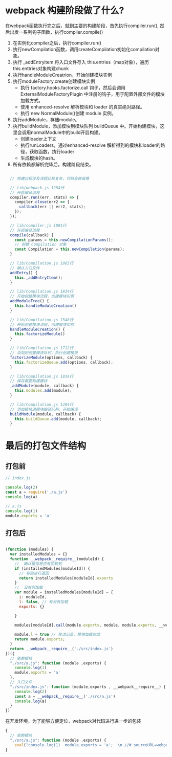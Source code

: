 # webpack 构建阶段做了什么?

在webpack函数执行完之后，就到主要的构建阶段，首先执行compiler.run(), 然后出发一系列钩子函数，执行compiler.compile()



1. 在实例化compiler之后，执行compiler.run()
2. 执行newCompilation函数，调用createCompilation初始化compilation对象。
3. 执行 _addEntryitem 将入口文件存入 this.entries（map对象），遍历this.enttries对象构建chunk
4. 执行handleModuleCreatrion，开始创建模块实例
5. 执行moduleFactory.create创建模块实例
    - 执行 factory.hooks.factorize.call 钩子，然后会调用 ExternalModuleFactoryPlugin 中注册的钩子，用于配置外部文件的模块加载方式。
    - 使用 enhanced-resolve 解析模块和 loader 的真实绝对路径。
    - 执行 new NormalModule()创建 module 实例。
6. 执行addModule，存储module。
7. 执行buildModule，添加模块到模块队列 buildQueue 中。开始构建模块，这里会调用normalModule中的build开启构建。
    - 创建loader上下文
    - 执行runLoaders，通过enhanced-resolve 解析得到的模块和loader的路径，获取函数，执行loader
    - 生成模块的hash。
8. 所有依赖都解析完毕后，构建阶段结束。

``` js

  // 构建过程涉及流程比较复杂，代码会做省略

  // lib/webpack.js 1284行
  // 开启编译流程
  compiler.run((err, stats) => {
    compiler.close(err2 => {
      callback(err || err2, stats);
    });
  });

  // lib/compiler.js 1081行
  // 开启编译流程
  compile(callback) {
    const params = this.newCompilationParams();
    // 创建 Compilation 对象
    const Compilation = this.newCompilation(params);
  }

  // lib/Compilation.js 1865行
  // 确认入口文件
  addEntry() {
    this._addEntryItem();
  }

  // lib/Compilation.js 1834行
  // 开始创建模块流程，创建模块实例
  addModuleTree() {
    this.handleModuleCreation()
  }

  // lib/Compilation.js 1548行
  // 开始创建模块流程，创建模块实例
  handleModuleCreation() {
    this.factorizeModule()
  }

  // lib/Compilation.js 1712行
  // 添加到创建模块队列，执行创建模块
  factorizeModule(options, callback) {
    this.factorizeQueue.add(options, callback);
  }

  // lib/Compilation.js 1834行
  // 保存需要构建模块
  _addModule(module, callback) {
    this.modules.add(module);
  }

  // lib/Compilation.js 1284行
  // 添加模块进模块编译队列，开始编译
  buildModule(module, callback) {
    this.buildQueue.add(module, callback);
  }
```

# 最后的打包文件结构

## 打包前

```js
// index.js

console.log(2)
const a = require('./a.js')
console.log(a)

// a.js
console.log(1) 
module.exports = 'a'

```

## 打包后

```js

(function (modules) {
  var installedModules = {}
  function __webpack__require__(moduleId) {
    //  确认缓存是否有加载到
    if (installedModules[moduleId]) {
      // 有则进行返回
      return installedModules[moduleId].exports
    }
    //  没有则加载
    var module = installedModules[moduleId] = {
      i: moduleId,
      l: false, // 有没有加载
      exports: {}

    }
    
    modules[moduleId].call(module.exports, module, module.exports, __webpack__require__)

    module.l = true // 修改记录，模块加载完成
    return module.exports;
  }
  return __webpack__require__('./src/index.js')
})({
  // 依赖模块
  "./src/a.js": function (module ,exports) {
    console.log(1)
    module.exports = 'a'
  },
  // 入口文件
  "./src/index.js": function (module,exports , __webpack__require__) {
    console.log(2)
    const a = __webpack__require__('./src/a.js')
    console.log(a)
  }
})

```

在开发环境，为了能够方便定位，webpack对代码进行进一步的包装

```js
{
  // 依赖模块
  "./src/a.js": function (module ,exports) {
    eval("console.log(1)  module.exports = 'a';  \n //# sourceURL=webpack:///./src/a.js? ")
}

```